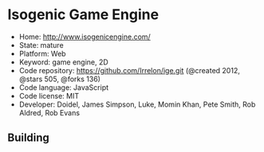 # Isogenic Game Engine

- Home: http://www.isogenicengine.com/
- State: mature
- Platform: Web
- Keyword: game engine, 2D
- Code repository: https://github.com/Irrelon/ige.git (@created 2012, @stars 505, @forks 136)
- Code language: JavaScript
- Code license: MIT
- Developer: Doidel, James Simpson, Luke, Momin Khan, Pete Smith, Rob Aldred, Rob Evans

## Building
